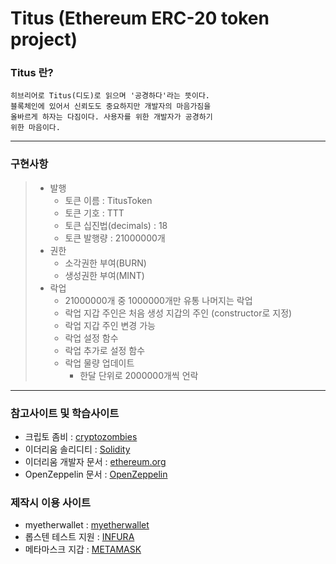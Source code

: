Titus (Ethereum ERC-20 token project)
=====================================

### Titus 란?
    히브리어로 Titus(디도)로 읽으며 '공경하다'라는 뜻이다.
    블록체인에 있어서 신뢰도도 중요하지만 개발자의 마음가짐을
    올바르게 하자는 다짐이다. 사용자를 위한 개발자가 공경하기
    위한 마음이다.
    
------------

### 구현사항
> - 발행
>     - 토큰 이름 : TitusToken
>     - 토큰 기호 : TTT
>     - 토큰 십진법(decimals) : 18
>     - 토큰 발행량 : 21000000개
> - 권한
>     - 소각권한 부여(BURN)
>     - 생성권한 부여(MINT)
> - 락업
>     - 21000000개 중 1000000개만 유통 나머지는 락업
>     - 락업 지갑 주인은 처음 생성 지갑의 주인 (constructor로 지정)
>     - 락업 지갑 주인 변경 가능
>     - 락업 설정 함수
>     - 락업 추가로 설정 함수
>     - 락업 물량 업데이트
>       - 한달 단위로 2000000개씩 언락

------------

### 참고사이트 및 학습사이트
- 크립토 좀비 : [cryptozombies](https://cryptozombies.io/ko/)
- 이더리움 솔리디티 : [Solidity](https://docs.soliditylang.org/en/v0.8.6/)
- 이더리움 개발자 문서 : [ethereum.org](https://ethereum.org/en/developers/docs/)
- OpenZeppelin 문서 : [OpenZeppelin](https://docs.openzeppelin.com/openzeppelin/)

### 제작시 이용 사이트
- myetherwallet : [myetherwallet](https://www.myetherwallet.com/wallet/access)
- 롭스텐 테스트 지원 : [INFURA](https://infura.io/)
- 메타마스크 지갑 : [METAMASK](https://metamask.io/)
